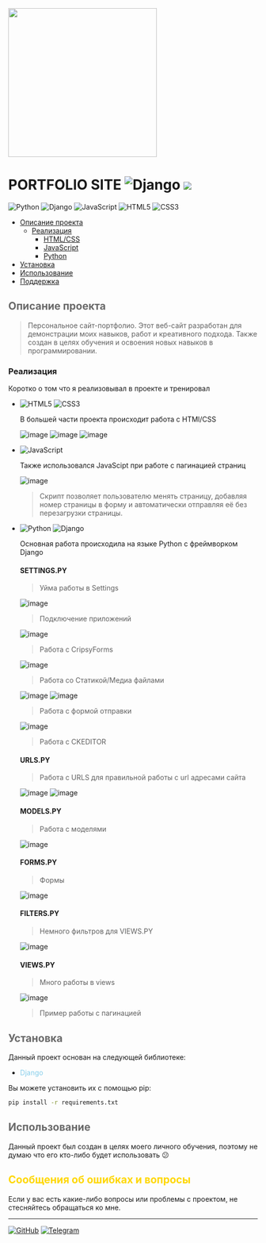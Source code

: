 <img src="https://i.pinimg.com/736x/53/96/84/539684ee35e67d564c63762f9137143f.jpg" width="300" height="300">

# PORTFOLIO SITE ![Django](https://img.shields.io/badge/Django-092E20?style=for-the-badge&logo=django&logoColor=green) ![](https://img.shields.io/badge/version-5.0.7-green)
![Python](https://img.shields.io/badge/python-3670A0?style=for-the-badge&logo=python&logoColor=green)
![Django](https://img.shields.io/badge/Django-092E20?style=for-the-badge&logo=django&logoColor=green)
![JavaScript](https://img.shields.io/badge/JavaScript-323330?style=for-the-badge&logo=javascript&logoColor=F7DF1E)
![HTML5](https://img.shields.io/badge/HTML5-E34F26?style=for-the-badge&logo=html5&logoColor=white)
![CSS3](https://img.shields.io/badge/CSS3-1572B6?style=for-the-badge&logo=css3&logoColor=white)

- [Описание проекта](#about)
  - [Реализация](#realization)
    - [HTML/CSS](#html)
    - [JavaScript](#JS)
    - [Python](#PY)
- [Установка](#install)
- [Использование](#use)
- [Поддержка](#sup)

<a name="about"></a>

## <span style="color:#696969">Описание проекта</span>

> Персональное сайт-портфолио.
Этот веб-сайт разработан для демонстрации моих навыков, работ и креативного подхода.
Также создан в целях обучения и освоения новых навыков в программировании.

<a name="realization"></a>

### Реализация

Коротко о том что я реализовывал в проекте и тренировал

<a name="html"></a>

* ![HTML5](https://img.shields.io/badge/HTML5-E34F26?style=for-the-badge&logo=html5&logoColor=white) ![CSS3](https://img.shields.io/badge/CSS3-1572B6?style=for-the-badge&logo=css3&logoColor=white)
  
  В большей части проекта происходит работа с HTMl/CSS

  ![image](https://github.com/user-attachments/assets/2193c438-83da-40b2-8eeb-53f866852662)
  ![image](https://github.com/user-attachments/assets/5bc2b545-db6d-4778-9c25-efddf0f7668b)
  ![image](https://github.com/user-attachments/assets/0c85e62e-75ca-44ed-92f3-18fba947de84)
  
  <a name="JS"></a>
  
* ![JavaScript](https://img.shields.io/badge/JavaScript-323330?style=for-the-badge&logo=javascript&logoColor=F7DF1E)
  
  Также использовался JavaScipt при работе с пагинацией страниц

  ![image](https://github.com/user-attachments/assets/5855f3de-696e-4ff2-bf6c-beacf9238d33)
  > Скрипт позволяет пользователю менять страницу, добавляя номер страницы в форму и автоматически отправляя её без перезагрузки страницы.
  
  <a name="PY"></a>
  
* ![Python](https://img.shields.io/badge/python-3670A0?style=for-the-badge&logo=python&logoColor=green) ![Django](https://img.shields.io/badge/Django-092E20?style=for-the-badge&logo=django&logoColor=green)

  Основная работа происходила на языке Python с фреймворком Django

  #### SETTINGS.PY

  > Уйма работы в Settings

  ![image](https://github.com/user-attachments/assets/8a7d8a5b-2c10-45eb-afc9-baa2109087ef)
  > Подключение приложений

  ![image](https://github.com/user-attachments/assets/2cf28319-1891-48a6-93b6-87d23e919df1)
  > Работа с CripsyForms

  ![image](https://github.com/user-attachments/assets/08877c3c-3fd2-4f11-b945-701cc492c2fa)
  > Работа со Статикой/Медиа файлами

  ![image](https://github.com/user-attachments/assets/eecc5aa1-75d4-4663-ac0f-8a3ec5662001)
  ![image](https://github.com/user-attachments/assets/6fa9e7a4-e62a-4e18-bd32-c11105a4eb2a)
  > Работа с формой отправки

  ![image](https://github.com/user-attachments/assets/54e690fc-fe40-4508-b242-d73880231983)
  > Работа с CKEDITOR


  #### URLS.PY
    
  > Работа с URLS для правильной работы с url адресами сайта


    ![image](https://github.com/user-attachments/assets/2eeb2229-a3fd-41bb-afc2-4c61672b2cc4)
    ![image](https://github.com/user-attachments/assets/a6d537d3-8934-44e8-9e1f-d72a714a3ad6)

  #### MODELS.PY

  > Работа с моделями

  ![image](https://github.com/user-attachments/assets/a90be1ae-22e2-4fde-b4f8-20f423175bea)


  #### FORMS.PY

  > Формы

  ![image](https://github.com/user-attachments/assets/6966d157-9561-4293-98d4-b1692dcd87f6)

  #### FILTERS.PY

  > Немного фильтров для VIEWS.PY

  ![image](https://github.com/user-attachments/assets/acae392a-29c9-43c7-90af-4de9f19e737e)

  #### VIEWS.PY

  > Много работы в views

  ![image](https://github.com/user-attachments/assets/293d6743-0c7b-4d48-aadd-3a2c05089575)

  > Пример работы с пагинацией

<a name="install"></a>

## <span style="color:#696969">Установка</span>

Данный проект основан на следующей библиотеке:

- <span style="color:#87CEEB">Django</span>

Вы можете установить их с помощью pip:

```bash
pip install -r requirements.txt
```
<a name="use"></a>

## <span style="color:#696969">Использование</span>

Данный проект был создан в целях моего личного обучения, поэтому не думаю что его кто-либо будет использовать :confused:

<a name="sup"></a>

## <span style="color:#FFD700">Сообщения об ошибках и вопросы</span>


Если у вас есть какие-либо вопросы или проблемы с проектом, не стесняйтесь обращаться ко мне.

---

[![GitHub](https://img.shields.io/badge/github-%23121011.svg?style=for-the-badge&logo=github&logoColor=white)](https://github.com/SkywalkerERR)
[![Telegram](https://img.shields.io/badge/Telegram-2CA5E0?style=for-the-badge&logo=telegram&logoColor=white)](https://t.me/skyindra)
